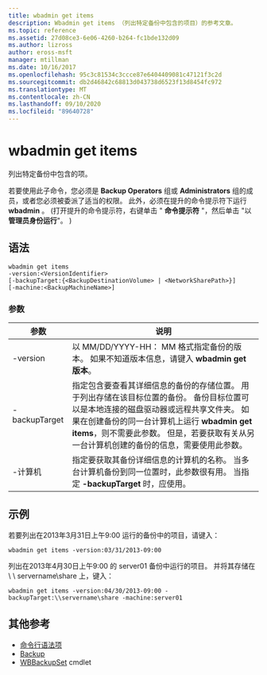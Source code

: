 ```yaml
---
title: wbadmin get items
description: Wbadmin get items （列出特定备份中包含的项目）的参考文章。
ms.topic: reference
ms.assetid: 27d08ce3-6e06-4260-b264-fc1bde132d09
ms.author: lizross
author: eross-msft
manager: mtillman
ms.date: 10/16/2017
ms.openlocfilehash: 95c3c81534c3ccce87e6404409081c47121f3c2d
ms.sourcegitcommit: db2d46842c68813d043738d6523f13d8454fc972
ms.translationtype: MT
ms.contentlocale: zh-CN
ms.lasthandoff: 09/10/2020
ms.locfileid: "89640728"
---
```

# <a name="wbadmin-get-items"></a>wbadmin get items



列出特定备份中包含的项。

若要使用此子命令，您必须是 **Backup Operators** 组或 **Administrators** 组的成员，或者您必须被委派了适当的权限。 此外，必须在提升的命令提示符下运行 **wbadmin** 。  (打开提升的命令提示符，右键单击 " **命令提示符** "，然后单击 "以 **管理员身份运行**"。 ) 

## <a name="syntax"></a>语法

```
wbadmin get items
-version:<VersionIdentifier>
[-backupTarget:{<BackupDestinationVolume> | <NetworkSharePath>}]
[-machine:<BackupMachineName>]
```

### <a name="parameters"></a>参数

|参数|说明|
|---------|-----------|
|-version|以 MM/DD/YYYY-HH： MM 格式指定备份的版本。 如果不知道版本信息，请键入 **wbadmin get 版本**。|
|-backupTarget|指定包含要查看其详细信息的备份的存储位置。 用于列出存储在该目标位置的备份。 备份目标位置可以是本地连接的磁盘驱动器或远程共享文件夹。 如果在创建备份的同一台计算机上运行 **wbadmin get items**，则不需要此参数。 但是，若要获取有关从另一台计算机创建的备份的信息，需要使用此参数。|
|-计算机|指定要获取其备份详细信息的计算机的名称。 当多台计算机备份到同一位置时，此参数很有用。 当指定 **-backupTarget** 时，应使用。|

## <a name="examples"></a>示例

若要列出在2013年3月31日上午9:00 运行的备份中的项目，请键入：
```
wbadmin get items -version:03/31/2013-09:00
```
列出在2013年4月30日上午9:00 的 server01 备份中运行的项目。 并将其存储在 \\ \\ servername\share 上，键入：
```
wbadmin get items -version:04/30/2013-09:00 -backupTarget:\\servername\share -machine:server01
```

## <a name="additional-references"></a>其他参考

- [命令行语法项](command-line-syntax-key.md)
-   [Backup](wbadmin.md)
-   [WBBackupSet](/powershell/module/windowserverbackup/?view=winserver2012r2-ps) cmdlet
